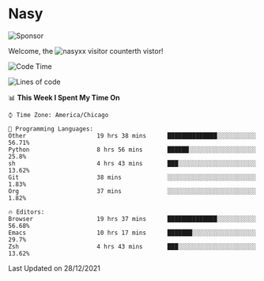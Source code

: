 # Nasy

<!--
<p align="center">
<img height="200" src="https://github-readme-stats.vercel.app/api?username=nasyxx&count_private=true&show_icons=true&theme=dracula&include_all_commits=true"/>
<img height="200" src="https://github-readme-stats.vercel.app/api/top-langs/?username=nasyxx&theme=dracula&hide=html,jupyter+notebook&count_private=true&show_icons=true"/>
</p>

  
----------------
-->

![Sponsor](https://img.shields.io/static/v1.svg?label=Sponsor&message=%E2%9D%A4&logo=GitHub&style=flat&color=pink)
 
Welcome, the ![nasyxx visitor counter](https://count.getloli.com/get/@nasyxx?theme=rule34)th vistor!
 
<!--START_SECTION:waka-->
![Code Time](http://img.shields.io/badge/Code%20Time-1%2C633%20hrs%2034%20mins-blue)

![Lines of code](https://img.shields.io/badge/From%20Hello%20World%20I%27ve%20Written-5%20Million%20lines%20of%20code-blue)

📊 **This Week I Spent My Time On** 

```text
⌚︎ Time Zone: America/Chicago

💬 Programming Languages: 
Other                    19 hrs 38 mins      ██████████████░░░░░░░░░░░   56.71% 
Python                   8 hrs 56 mins       ██████░░░░░░░░░░░░░░░░░░░   25.8% 
sh                       4 hrs 43 mins       ███░░░░░░░░░░░░░░░░░░░░░░   13.62% 
Git                      38 mins             ░░░░░░░░░░░░░░░░░░░░░░░░░   1.83% 
Org                      37 mins             ░░░░░░░░░░░░░░░░░░░░░░░░░   1.82%

🔥 Editors: 
Browser                  19 hrs 37 mins      ██████████████░░░░░░░░░░░   56.68% 
Emacs                    10 hrs 17 mins      ███████░░░░░░░░░░░░░░░░░░   29.7% 
Zsh                      4 hrs 43 mins       ███░░░░░░░░░░░░░░░░░░░░░░   13.62%

```


 Last Updated on 28/12/2021
<!--END_SECTION:waka-->

<!-- ![visitors](https://visitor-badge.laobi.icu/badge?page_id=nasyxx.nasyxx) -->

